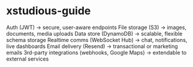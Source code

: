 # xstudious-guide

Auth (JWT) → secure, user-aware endpoints
File storage (S3) → images, documents, media uploads
Data store (DynamoDB) → scalable, flexible schema storage
Realtime comms (WebSocket Hub) → chat, notifications, live dashboards
Email delivery (Resend) → transactional or marketing emails
3rd-party integrations (webhooks, Google Maps) → extendable to external services
